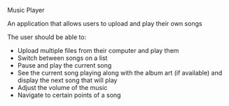Music Player

An application that allows users to upload and play their own songs

The user should be able to:

- Upload multiple files from their computer and play them
- Switch between songs on a list
- Pause and play the current song
- See the current song playing along with the album art (if available) and display the next song that will play
- Adjust the volume of the music
- Navigate to certain points of a song
